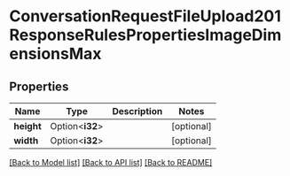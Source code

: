 # ConversationRequestFileUpload201ResponseRulesPropertiesImageDimensionsMax

## Properties

Name | Type | Description | Notes
------------ | ------------- | ------------- | -------------
**height** | Option<**i32**> |  | [optional]
**width** | Option<**i32**> |  | [optional]

[[Back to Model list]](../README.md#documentation-for-models) [[Back to API list]](../README.md#documentation-for-api-endpoints) [[Back to README]](../README.md)


